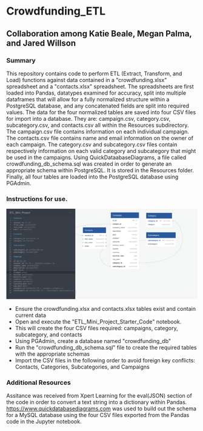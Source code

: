 # Crowdfunding_ETL
## Collaboration among Katie Beale, Megan Palma, and Jared Willson

### Summary
This repository contains code to perform ETL (Extract, Transform, and Load) functions against data contained in a "crowdfunding.xlsx" spreadsheet and a "contacts.xlsx" spreadsheet. The spreadsheets are first loaded into Pandas, datatypes examined for accuracy, split into multiple dataframes that will allow for a fully normalized structure within a PostgreSQL database, and any concatenated fields are split into required values. The data for the four normalized tables are saved into four CSV files for import into a database. They are: campaign.csv, category.csv, subcategory.csv, and contacts.csv all within the Resources subdirectory. The campaign.csv file contains information on each individual campaign. The contacts.csv file contains name and email information on the owner of each campaign. The category.csv and subcategory.csv files contain respectively information on each valid category and subcategory that might be used in the campaigns. Using QuickDataabaseDiagrams, a file called crowdfunding_db_schema.sql was created in order to generate an appropriate schema within PostgreSQL. It is stored in the Resources folder. Finally, all four tables are loaded into the PostgreSQL database using PGAdmin. 

### Instructions for use. 

![PostgreSQL Schema](Crowdfunding_ERD.png)

* Ensure the crowdfunding.xlsx and contacts.xlsx tables exist and contain current data
* Open and execute the "ETL_Mini_Project_Starter_Code" notebook.
* This will create the four CSV files required: campaigns, category, subcategory, and contacts
* Using PGAdmin, create a database named "crowdfunding_db"
* Run the "crowdfunding_db_schema.sql" file to create the required tables with the appropriate schemas
* Import the CSV files in the following order to avoid foreign key conflicts: Contacts, Categories, Subcategories, and Campaigns

### Additional Resources
Assitance was received from Xpert Learning for the eval(JSON) section of the code in order to convert a text string into a dictionary within Pandas. https://www.quickdatabasediagrams.com was used to build out the schema for a MySQL database using the four CSV files exported from the Pandas code in the Jupyter notebook. 
